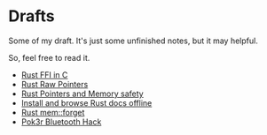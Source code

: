 # Drafts

Some of my draft. It's just some unfinished notes, but it may helpful.

So, feel free to read it.

- [Rust FFI in C](./rust-ffi-c.html)
- [Rust Raw Pointers](./rust-raw-pointers.html)
- [Rust Pointers and Memory safety](./rust-pointers.html)
- [Install and browse Rust docs offline](./rust-doc.html)
- [Rust mem::forget](./rust-mem-forget.html)
- [Pok3r Bluetooth Hack](./pok3r-bluetooth-hack.html)
